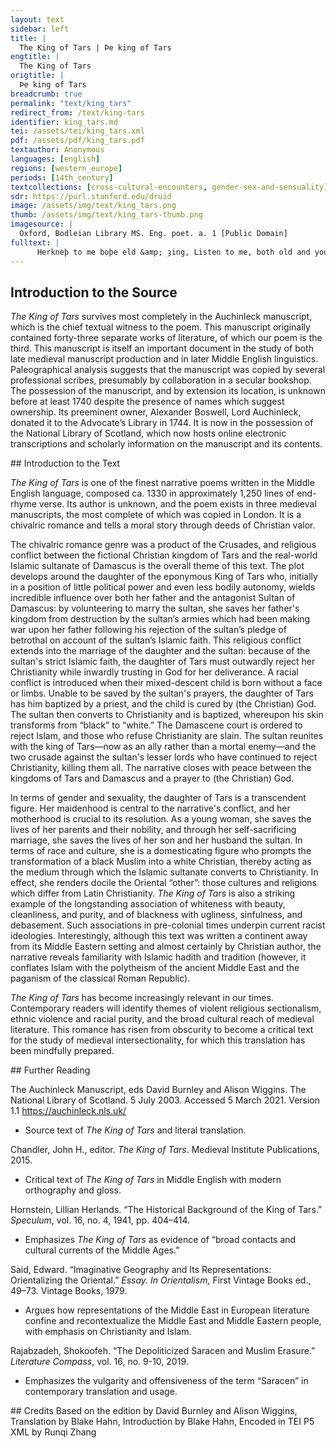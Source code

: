 ```yaml
---
layout: text
sidebar: left
title: |
  The King of Tars | Þe king of Tars
engtitle: |
  The King of Tars
origtitle: |
  Þe king of Tars
breadcrumb: true
permalink: "text/king_tars"
redirect_from: /text/king-tars
identifier: king_tars.md
tei: /assets/tei/king_tars.xml
pdf: /assets/pdf/king_tars.pdf
textauthor: Anonymous
languages: [english]
regions: [western_europe]
periods: [14th_century]
textcollections: [cross-cultural-encounters, gender-sex-and-sensuality]
sdr: https://purl.stanford.edu/druid 
image: /assets/img/text/king_tars.png
thumb: /assets/img/text/king_tars-thumb.png
imagesource: |
  Oxford, Bodleian Library MS. Eng. poet. a. 1 [Public Domain]
fulltext: |
      Herkneþ to me boþe eld &amp; ȝing, Listen to me, both old and young, For Maries loue þat swete þing, For the love of Mary, that precious woman, Al hou a wer bigan About how a war began Bitvene a trewe Cristen king Between a true, Christian king &amp; an heþen heye lording, And a pagan high lord, Of Dames þe soudan. The sultan of Damascus. Þe king of Tars hadde a wiue, The King of Tars had [married] a wife, Feirer miȝt non ben oliue Of whom any man could say Þat ani wiȝt telle can. A lovelier woman had never lived. A douhter þai hadde hem bitven, Between them they bore a daughter, Non feirer woman miȝt ben, Than whom no woman might be lovelier, As white as feþer of swan. As white as the feather of a swan. Þe meiden was schast &amp; bliþe of chere, The maiden was chaste and happy in appearance, Wiþ rode red so blosme on brere, With cheeks as red as a flower on a bush, &amp; eyȝen stepe &amp; gray; And bright grey eyes; Wiþ lowe scholders &amp; white swere, With low shoulders and a white neck, Hir forto sen was gret preier To court her was the wish Of princes proud in play. Of proud and youthful princes. Þe los of hir gan spring wide The talk of her did spread about In oþer londes bi ich a side; In other countries on every side; So þe soudan herd it say. So the sultan heard it spoken. Him þouȝt his hert it brast o fiue He thought his heart would break in five pieces Bot ȝif he miȝt haue hir to wiue Unless he could have her as his wife, Þat was so feir a may. Who was so lovely a maiden. His messangers he gan calle, He did summon all his messengers, &amp; bad hem wiȝtly wenden alle And ordered them all to go quickly To hir fader, þe king; To her father, the king; &amp; seyd he wald, houso it bifalle, He said whatever it takes, he would His douhter cloþe in riche palle, Dress his daughter in royal robes &amp; spouse hir wiþ his ring. And wed her with his ring. &amp; ȝif he nold, wiþouten feyl, If he would not, then without fail, He wald hir win in batayl He would win her in battle Wiþ mani an heye lording. With many a high lord. Þe messangers forþ þai went The messengers set out To don þe soudans comandment To obey the sultan’s command Wiþouten ani duelling. Without any delay. Þan þe king of Tars þis vnderstode, Once the King of Tars learned this, Almest for wretþe he wex ner wode, He almost nearly grew mad out of anger &amp; seyd þus in sawe, And by his words said this: ‘Bi him þat dyed on þe rode, “By He who died on the cross, Ich wald arst spille min hert-blode I would sooner shed my heart’s blood In bateyl to ben yslawe. And be killed in battle. Y nold hir ȝiue a Sarazin I will never give her to a Muslim For alle þe lond þat is mine; For all the land I rule, Þe deuel him arst todrawe. Let the devil sooner hang him! Bot sche wil wiþ hir gode wille Unless, with her consent, she will Be wedded to him hirselue to spille; Be married to him and spoil herself. Hir þouȝtes nouȝt y no knawe, I ought not to know her thoughts, Ac y schal wite ar þan ȝe pas.’ “But I shall learn them before anything happens.” His douhter anon was brouȝt in plas, His daughter was brought before him at once, &amp; he axed hir biliue, And he asked her immediately: ‘Douhter, þe soudan of Damas “Daughter, the sultan of Damascus ȝernes forto se þi fas, Longs to see your face &amp; wald þe haue to wiue. And would take you as his wife. Waldestow, douhter, for tresour, Daughter, would you for his riches Forsake Ihesus our saueour, Turn back on Jesus, our saviour, Þat suffred woundes fiue?’ Who suffered five wounds?” Þe maiden answerd wiþ mild mod The maiden made humble reply Biforn hir fader þer sche stode, From where she stood before her father: ‘Nay lord, so mot y þriue. “Never, lord, so let me live! Ihesu, mi Lord in trinite, “Jesus, my Lord in trinity, Lat me neuer þat day yse Let me never see the day A tirant forto take. I marry a tyrant. O God &amp; persones þre One [Almighty] God, [who is in] three persons, For Marie loue, þi moder fre, For the love of Mary, Your queenly mother, ȝif him arst tene &amp; wrake.’ Sooner give him pain and retribution.” Þe king seyd ‘douhter, be stille. The king said: “Daughter, be at ease. Þou schalt neuer be wedded him tille, You shall never be married to him, For no bost he can make. No matter what threats he makes. Y schal him sende word oȝein I shall send him reply Þat alle his þouȝtes ben in vein, That all his advances are in vain, For þou hast him forsake.’ Because you have rejected him.” Riȝt be þe self messangers By the same messengers Þat com fro þe soudan fers, That came from the wicked sultan, Þis wordes he him sent, He [the king] sent him back these words: Þat sche leued nouȝt on his maners; That she did not believe in his principles, Sche nold nouȝt leten hir preiers And she would never cease her prayers To God omnipotent. To God omnipotent. He bad him tak anoþer thouȝt, He suggested that he reconsider, For of his douhter no tit him nouȝt Because he was not entitled to his daughter For tresore no for rent. Neither for his riches nor for purchase. Þe messangers herd him þus seyn, So the messengers heard him say, Wiþ þat word þai turned oȝain And with that word they turned back &amp; to þe soudan þai went. And returned to the sultan. As þe soudan sat at his des, They came into the hall (87) Yserued of þe first mes, As the sultan sat upon his throne, (85) Þai com into þe halle. Having eaten the morning meal. (86) Bifor þo princes prout in pres Before the battle-hardened princes Her tale to telle wiþouten les They fell down upon their knees (90) On knes þai gun doun falle. To tell their tale, without any deceit. (89) Þai seyd ‘sir, þe king of Tars They said: “Sire, the King of Tars Of wicked wordes is nouȝt scars; Is not wanting of wicked words. Heþen hounde he gan þe calle, ‘Pagan hound’ he did call you, &amp; ar he ȝiue his douhter þe t[i]lle And that before he his gives his daughter up to you Þine hert-blod he will sp[i]lle, He will shed your heart’s blood, &amp; þine barouns alle.’ And [the blood] of all your barons.” When þe soudan þis wordes herd, When the sultan heard these words, Also a wilde bore he ferd; He acted like a wild boar. His robe he rent adoun, He tore apart his robes, His here he rent of heued &amp; berd. And he pulled the hair from his head and beard. He schuld venge him wiþ his swerd, He swore on Saint [Prophet] Muhammad (102) He swore bi seyn Mahoun. That he should avenge himself with his sword. (101) Þe table so heteliche he smot He struck the table so hatefully It fel into þe flore fot-hot, That it crashed down to the floor, &amp; [he] loked as a lyoun. And [he] looked like a lion. Al þat he rauȝt he smot doun riȝt: Everything that he touched, he struck down: Seriaunt, squier, clerk &amp; kniȝt, Sergeant, squire, clerk, and knight, Boþe erl &amp; baroun. Both earl and baron. Al þus þe soudan ferd, y pliȝt, Indeed, the sultan acted thusly Al þat day &amp; alle þat niȝt; All the day and all the night; Noman miȝt him schast. Not a man could handle him. Amorwe, when it was liȝt, In the morning, when it was light, His messangers he sent ful riȝt Right away he sent his messengers For his barouns wel fast Posthaste to his barons Þat þai com to his parlement So that they meet in his war-room For to heren his iugement, To hear his plan, Boþe lest &amp; mast. Both the least and the greatest. When þe parlement was pleyner, When the council of war was assembled Þo bispac þe soudan fer, The mighty sultan spoke, &amp; seyd to hem in hast: And said to them in haste: ‘Lordinges’ he seyd ‘what to red?’ “Lords,” he said, “give me your advice. Me haþ ben don a gret misdede I have been terribly insulted Of Tars, þe Cristen king By the Christian King of Tars! Y bede him boþe lond &amp; lede I offered to him both [my] land and [my] subjects For his douhter, worþliche in wede, For his daughter, desirable in marriage, To han wed hir wiþ ring. To have married her with my ring. &amp; he me sent word ogain He has sent me reply In bateyl y schuld arst be sleyn That I should sooner be slain in battle &amp; mani an heye lording. And with many a high lord. &amp; certes he schal be forsworn - Indeed, he shall be destroyed - Wroþerhele þan was he born - Rather he was born into misfortune - Bot y þerto it bring. Than to [the destruction] I will bring. &amp; þerfore ich haue after ȝou sent, “That is why I have sent for you &amp; asembled here þis parlement, And here assembled this council of war, To wite ȝour conseyle.’ To seek your advice.” &amp; alle þai seyd wiþ gode entent They all said, in good faith, Þai were at his comandment, That they awaited his command, Certeyn, wiþouten feile. Surely, and without doubt: Riȝt bi þat day a fourtenniȝt Within fourteen days of that meeting Þai schul ben alle redi diȝt They should all be made ready Wiþ helme [&amp;] hauberk of meile. With helms [and] coats of mail. &amp; whan þai were so at his hest, When they were thus at his command, Þe soudan made a riche fest The sultan prepared a sumptuous feast For loue of his bateyle. To celebrate the campaign. Þe soudan gaderd a rout vnride The sultan mustered up a massive force Of Sarraȝins of michel pride Of Muslims in great pride Opon þe king to (to) wende. To sally against the king. Þe king of Tars herd sey þat tide, The King of Tars heard rumors of war; He gadred his ost bi ich a side, He massed his army on every side, Al þat he miȝt ofsende. All whom he could summon. Þan bigan wretþe to wake, Then they began to grow angry, For þat mariage miȝt nouȝt take So that marriage might not take away Of þat maiden hende. That gentle maiden. Of bateyl þai gun sett a day, They did prepare a day for the battle, Of seynt Eline, þe þridde in May. [The day] of Saint Helen, the third of May. No lenger no wald þai lende. They would permit no delay. Þe soudan com wiþ his pouwer, The sultan came with his forces Wiþ briȝt armour &amp; brod baner To fight upon the field, (172) Into þe feld to fiȝt, With sixty-thousand fearsome Muslims (173) Wiþ sexti þousend Sarraȝins fer, With bright armor and lofty banners, (171) Þat alle þe feldes fer &amp; ner So that all the fields near and far Wiþ helmes lemed liȝt. Gleamed with the light from their helms. Þe king of Tars com wiþ his ost, The King of Tars came with his army, Wiþ gret pride &amp; michel bost, With great pride and taunting loudly, Wiþ mani an hardi kniȝt. And with many a manly knight. &amp; aiþer ost gan oþer aseyle; Either army did close with the other; Þer miȝt men se a strong bateyle There men might see a battle Þat grimli was of siȝt. Which was gruesome to look upon. Þer hewe houndes on Cristenmen There the [pagan] hounds hacked at the Christian men &amp; feld hem doun bi niȝen &amp; ten. And cut them down [thinned their ranks] by nines and tens. So wilde þai were &amp; wode So frenzied and angry were they Þat men miȝt sen alle þe fen That men might see [lying] upon the ground Of Cristen boþe fremd &amp; ken; Christian men both stranger and family; Þe valays ren on blod. The valleys ran wet with blood. Þe soudan &amp; his folk þat stounde That moment, the sultan and his men Hewe adoun wiþ grimli wounde Repulsed with gruesome wounds Mani a frely fode. Many a valiant assault. Allas, to wele sped Mahoun. Alas! Muhammad sped to victory. Þe Cristenmen ȝede al adoun; The Christian men suffered such a defeat, Was nouȝt þat hem wiþstode. That there was no one who withstood [the enemy]. Þe king of Tars seye þat siȝt, The King of Tars saw the sight; For wretþe he was neye wode, apliȝt. Indeed, he had nearly gone mad with anger. He hent in hond a spere, He hefted a spear in his hand, &amp; to þe soudan he rode ful riȝt, And he rode hard upon the sultan. Wiþ a stroke o[f] michel miȝt He took him to the ground (186) To grounde he gan him bere. With a stroke of mighty power (185). Þer he hadde þe soudan slawe, There he would have killed the sultan, Ac ten þousend of heþen lawe But ten-thousand of the pagan faith Saued him in þat were. Saved him from that danger. Þai sett him on a ful gode stede They set him on a freshened horse Þat was so gode at eueri nede Which was so responsive to every command Þat noman miȝt him dere. hat no man could contest him. &amp; when he was opon his stede, When [the sultan] sat upon his horse, Him þouȝt he brend so spark on glede They imagined he burned like an ember on a coal For ire &amp; for envie. Out of anger and contempt. He fauȝt so he wald wede; He fought as if he was berserk; Alle þat he hit he maked blede. All that he struck, he made it bleed. ‘Help, Mahoun’ he gan crie. “Help, Muhammad!” he did shout. Mani helme þer was ofweued, There were many helms struck off, &amp; mani bacinet tocleued, Many visors sliced in half, &amp; sadles fel emtye. And saddles fallen empty. Mani swerd &amp; mani scheld Many swords and many shields &amp; mani kniȝt lay in þe feld And many knights lay [dead] on the field Of Cristen compeynie. Among the Christian army. Þe king of Tars seye him so ride; The King of Tars saw him riding thusly; He fleye, &amp; durst nouȝt abide, He fled, and dared not linger, Homward to his cite. Back home to his keep. Þe Sarraȝins folwed in þat tide, The Muslims harassed the retreat &amp; slouȝ adoun bi ich a side And struck down on every side Þat Cristen folk so fre. The noble, Christian people. Þritti þousend þer were yslawe There were slain thirty-thousand Of kniȝtes of Cristen lawe, Knights of the Christian faith, &amp; þat was gret pite. And such a shame it was! Amorwe, for her boþer sake, In the morning, for both of their benefit, Trewes þai gun bitven hem take, They did make a truce between them, A moneþ &amp; dayes þre. For one month and three days [in duration]. On a day þe king sat in his halle, One day, the king sat in his hall &amp; made grete diol wiþalle, And became utterly lost in sorrow, For his folk were forlore. For his people were hopeless. His douhter com clad in palle, His daughter came wearing robes, Adoun on knes sche gan to falle, And she did fall on her knees, &amp; seyd wiþ sikeing sore, And said with deep sighing: ‘Sir, lete me be þe soudans wiif, “Sire, let me be the sultan’s wife, &amp; rere namore cuntek no striif And cause neither calamity nor strife As haþ ben here bifore. As there has been here since. For me haþ mani man ben schent, Many a man has been slain for me; Cites nomen &amp; tounes brent. Cities [have been] captured and towns [have been] burnt. Allas, þat ich was bore. Alas, that I was ever born! Fader, y wil serue at wille “Father, I will willingly serve Þe soudan boþe loude &amp; stille, The sultan, both loud and soft [no matter the conditions], &amp; leue on God almiȝt. And trust in the almighty God. Bot it so be, he schal þe spille, Or else, he shall kill you, &amp; alle þi lond take him tille,  And take all of your land for himself, Wiþ bateyle &amp; wiþ fiȝt. In battle and with war. Certes y nil no lenger dreye Surely I will no longer bear Þat Cristen folk for me dye; A Christian people to die for me; It were a diolful siȝt.’ It is so sorrowful a sight.” Þe king of Tars answerd þo, Then the King of Tars answered, As man þat was in sorwe &amp; wo, A man who was in sorrow and woe, Vnto þat bird briȝt To that lovely lady: ‘Now douhter, blisced mot þou be “Now, daughter, may you be blessed Of Ihesu Crist in trinite By Jesus Christ in trinity Þe time þat þou were bore; From the hour that you were born. For þou wilt saue þi moder &amp; me Because you will save your mother and me, Al þi preier graunt y þe I [will] allow everything for which you have asked, Astow hast seyd bifore.’ Just as you have said before.” ‘F[a]der’ sche seyd ‘wiþouten duelling, “Father,” she said, “without delay, For Ihesus loue, heuen-king, For the love of Jesus, heaven’s king, ȝif it þi wille wore, If it were your will, Do now swiþe þat y war þere Act now, that I will be there Ar ani more sorwe arere Before any more sorrow arises, Þat ȝe be nouȝt forlore.’ So that you will not be hopeless.” Þe king of Tars, wiþ gode entent, The King of Tars, with good intent, Hastilich after his wiif he sent, Called for his wife immediately, Þat leuedi þat was so hende. The lady who was so gentle. When sche was comen in present When she had arrived in [his] presence He seyd ‘dame, our douhter haþ ment He said: “Dame, our daughter has decided To þe soudan to wende. To go over to the sultan. Do loke what rede is now at þe, See if there is any advice you have [to give], For now er here bot we þre, Since there are only us three To saue Cristen kende.’ To save the Christian people.” Þe quene answerd wiþouten feile, The queen answered without doubt: ‘Y no schal neuer þerto conseyle “No, I shall never suggest that Our douhter forto schende.’ Our daughter be put to shame.” Þe maiden was ful of sorwe &amp; wo. The maiden was full of sorrow and woe. ‘Merci’ sche crid hir moder þo “Have mercy,” she cried to her mother then Wiþ a wel reweful steuen. With such a pitiful voice. ‘Moder, it is nouȝt long ago “Mother, it was not long ago For me were slawe kniȝtes þro, That valiant knights were slain for me, Þritti þousende &amp; seuen. Thirty-thousand and seven [of them]. Forþi y wil suffre no lenger þrawe Therefore, I will no longer endure Þat Cristen folk be for me slawe, Christian men to be slain for me, Wiþ þe grace of God in heuen.’ By the grace of God in heaven.” Þus þe maiden wiþ wordes stille Thus, with gentle words the maiden Brouȝt hem boþe in better wille Led them both to better understanding Wiþ resoun riȝt &amp; euen. By her honest and impartial reasoning. &amp; when þai were þus at on, When they were agreed, Messangers þai sent anon They at once sent messengers Vnto þat riche soudan. To the wealthy sultan. To make his frende þat were his fon, To make [themselves] his friends that were his enemies, &amp; for he schuld his men nouȝt slon And so that he should not slay his men, His douhter he graunt him þan. He then gave to him his daughter. Þe messangers nold no leng abide; The messengers would no longer wait; To þe soudan þai went þat tide, They went to the sultan that moment, &amp; þus þai tel him gan. And thus they did tell him. When þo letters weren yradde Then when the letters were read Þe soudan was boþe bliþe &amp; glad, The sultan was both happy and glad, &amp; so was mani a man. And so were many men. So glad he was in al maners He was so pleased in every way that He cleped to him of his pers, He summoned to himself from his councilors Doukes, princes &amp; kinges. Dukes, princes, and kings. Into a chaumber þai went yfers Together they went into a store-room To diȝt vnto þe messangers To make ready for the messengers Gode stones &amp; riche ringes. Precious gems and expensive rings. Bi conseyl of þe lordinges alle By the council of all his lords, Þe soudan dede bring into þe halle The sultan did bring into the hall ȝiftes &amp; riche þinges, Gifts and lavish trinkets, &amp; ȝaf to hem gret plente, And gave to them a great abundance, To þe messangers wiþ hert fre, To the messengers, out of his noble heart, &amp; þonked hem her tidinges And thanked them for their news. &amp; seyd he was alle at his wille, He said he was in full agreement, Arliche &amp; late, loude &amp; stille, Whether early or late [no matter the time], loud or soft, To help him at his nede; To help him with his request; No more folk nold he spille. He would not kill any more people. Þe messangers went þe king tille The messengers went to the king &amp; told him of þat dede. And told him of that deed [the sultan’s response]. Þe king &amp; þe quene also The king and the queen as well Boþen hem was wele &amp; wo, Were both of them happy and sad, In rime also we rede. In the verses which we read. Gret ioie þai hadde, wiþouten les, They were greatly relieved, without deceit, For þat þe soudan wald haue pes Because the sultan would have peace On Cristen felawerede. With Christian fellowship. Þe first day of Iulii tide, On the first day of July, Þe soudan nold no leng abide, The sultan would no longer wait. To þe king of Tars he sent He sent to the King of Tars Kniȝtes fele &amp; michel pride Many knights of great strength &amp; riche iewels, is nouȝt to hide, And jewels too precious to keep hidden away, To ȝif to his present. To give as his bride-price. Þe messangers, wiþouten duelling, The messengers, without delay, Com to Tars, bifor þe king, Came before the King of Tars To haue his douhter gent. To receive his gentle daughter. Þai welcomed hem wiþ glad chere. They welcomed them with pleasant demeanor, Of gret pite, now may ȝe here, [But they were] deeply grieved, now you may hear, To chaumber when þai went. When they went into the bedroom. Þai maden cri &amp; michel wo They wept and grieved sorely For þai schuld her douhter forgo Because they should give up their daughter &amp; to þe soudan hir sende. And send her to the sultan. Þe maiden preyd hem boþe þo Then the maiden begged both of them Þat þai schuld bi her conseyl do That they should act on her advice To sauen Cristen kende. To save the Christian people: ‘For y wil suffre no lenger þrawe “For I will no longer endure Þat Cristen folk be for me slawe.’ Christian people to be slain for me.” To halle þai gun wende, They did return to the hall &amp; welcomed þo messangers And welcomed those messengers Þat com from þe soudan fers That came from the wicked sultan Wiþ wordes fre &amp; hende. With noble and pleasing words. Þan seyd þe quen to hem þan Then the queen said to them: ‘Hou fareþ ȝour lord, þe soudan, “How is your lord the sultan, Þat is so noble a kniȝt?’ Who is so noble a knight?” Þe messangers answere gan, The messengers did answer: ‘He farþ as wele as ani man, “He is as well as any man, &amp; is ȝour frende, apliȝt.’ And is your friend, indeed.” Þe quen seyd, wiþ milde chere, The queen said, in a humble manner: ‘Wele better þei mi douhter were, “He will be all the better because of my daughter, Bi Ihesu ful of miȝt, By Jesus [who is] full of might. Mi douhter is nouȝt to him to gode; My daughter is not too good for him, Y vouchesaue on him mi blode, On my life, I promise him, Þei sche were ten so briȝt.’ Even if she were ten times as lovely.” Þe messangers diȝt hem swiþe The messengers readied themselves immediately Wiþ kniȝtes fele &amp; stedes stiþe With many knights and hardy horses &amp; brouȝt hir into chare. And brought her into a chariot. Þe king &amp; þe quen were vnbliþe; The king and queen were so unhappy; Her sorwe couþe þai noman kiþe, To no one could they express their sorrow When þai seye hir forþ fare. When they saw her going away. [Þai seye it miȝt non oþer go; [They saw that (the chariot) might not ever return; Bitauȝten hir God for euermo They gave her up to God forevermore &amp; kist her douhter þare.] And kissed their daughter there]. Into chaumber þai went þo. Then they went into the bedroom. When þai were togider boþe to, When they two were both together, Þan wakened alle her care. Then all of their grief was loosed. Þe king was in sorwe bounde, The king was bound by his sorrow; Þe quen swoned mani a stounde, The queen fainted many times For her douhter dere. For their beloved daughter. Kniȝtes &amp; leuedis þer hem founde, The knights and ladies found them there &amp; tok hem vp hole &amp; sounde, And kept them safe and sound, &amp; comfort hem in fere. And comforted them with their company. Þus þe quen &amp; þe king Thus the queen and the king Liued in sorwe &amp; care morning; Lived in sorrow and grief, mourning; Gret diol it was to here. Such a pity it was to hear! Her care was euer aliche newe; Their grief was always renewed; Hem chaunged boþe hide &amp; hewe It changed their color and their appearance For sorwe &amp; reweli chere. Through [their] sorrow and guilt. Nov late we ben alle her morning, Not, let us leave behind all of their mourning, &amp; telle we of þat maiden ȝing And let us tell of that young maiden Þat to þe soudan is fare. Who has gone to the sultan. He com wiþ mani gret lording He came with many mighty lords For to welcome þat swete þing To welcome that precious woman When sche was brouȝt in chare. When she was brought in her chariot. He kist hir wel mani a siþe; He kissed her many times; His ioie couþe he noman kiþe, No one could comprehend his joy. Oway was alle his care. All his manners were forgotten. Into chaumber sche was ladde, She was led into her bedroom, &amp; richeliche sche was cladde And she was ornately robed As heþ(þ)en wiman were. Like pagan women are [veiled]. Whan sche was cladde in riche palle, When she was dressed in royal garments, Þe soudan dede his kniȝtes calle, The sultan did summon his knights &amp; badde þat maiden forþ fett. And ordered them to receive the maiden. &amp; when sche com into þe halle When she came into the hall Bifor þe heyȝe lordinges alle, Before all of the high lords, Toforn þe soudan þai hir sett. They seated her before the sultan. Gret diol it was for to se Such a pity it was to see Þe bird þat was so briȝt on ble The lady who was so beautiful of complexion To haue so foule a mett. To have so hideous a husband! Þei þat sche made gret solas, Although she seemed to be at ease, Þe sorwe þat at hir hert was No man could take away (396) No miȝt it noman lett. The sorrow that was on her heart. (395) &amp; whan it was comen to niȝt When nighttime had fallen, Þe leuedi, þat was so feir &amp; briȝt, The lady who was so fair and lovely To chaumber sche gan wende. Did retire herself to her bedroom. &amp; þerin anon, y ȝou pliȝt, Indeed within, I tell you truly, A riche bed þer was ydiȝt There a lavish bed was spread Vnto þat leuedi hende. For that pleasant lady. Þe leuedi was to bed ybrouȝt; The lady was brought to bed; Þe soudan wild com þerin nouȝt, The sultan would not enter into there Noiþer for fo no fre[n]de Because he would draw near the maiden for nothing, (406) For noþing wold he neyȝe þat may Neither as an enemy nor as a companion, (405) Til Þat sche leued opon his lay, Until she believed in his faith, Þat was of Cristen kende. She who was of the Christian people. Wel loþe war a Cristen man A Christian man would be loathe To wedde an heþen woman To marry a pagan woman Þat leued on fals lawe; That believed in false idols; Als loþ was þat soudan So too was the sultan loathe To wed a Cristen woman, To marry a Christian woman, As y finde in mi sawe. As I find in my story. Þe soudan ȝede to bed al prest, The sultan went right away to bed; Kniȝtes &amp; leuedis ȝede to rest, Knights and ladies lay to rest, Þe pople hem gan wiþdrawe. The people did excuse themselves. Þat miri maiden litel slepe, The admirable maiden hardly slept, Bot al niȝt wel sore sche wepe Bot al niȝt wel sore sche wepe Til þe day gan dawe. Until the dawn of day did rise. &amp; als sche fel on slepe þore There as she fell to sleep Her þouȝt þer stode hir bifore She dreamed there stood before her An hundred houndes blake, A hundred black hounds, &amp; bark on hir, lasse &amp; more. And they bayed at her unceasingly. &amp; on þer was þat greued hir sore, There was one which deeply troubled her, Oway þat wald hir take; Which would snatch her away; &amp; sche no durst him nouȝt smite She dared not to strike him For drede þat he wald hir bite, Out of fear that he would bite her, Swiche maistri he gan to make. So savagely did he act. &amp; as sche wald fram hem fle, As she would flee from them, Sche seye þer stond deuelen þre, She saw that three devils stood there, &amp; ich brent as a drake. And each smouldered like a dragon. So loþliche þai were al ywrouȝt They were all so hideously formed, &amp; ich in hond a gleiue brouȝt, And each wielded a glaive in its hand, Sche was aferd ful sore. So she was sorely afraid. On Ihesu Crist was alle hir þouȝt, All of her hope was on Jesus Christ; Þerfore þe fendes derd hir nouȝt, Therefore the fiends did not offend her, Noiþer lesse no more. Not in any way. Fro þe fendes sche passed sounde, She escaped safely from the fiends, &amp; afterward þer com an hounde And there a hound ran up behind her Wiþ browes brod &amp; hore; With wide, grey brows. Almost he hadde hir drawen adoun, He had almost dragged her down, Ac þurth Ihesus Cristes passioun But through the grace of Jesus Christ Sche was ysaued þore. She was saved from there. ȝete hir þouȝt, wiþouten lesing, Y et she believed, without deceit, Als sche lay in hir sweuening, As she lay tossing and turning, Þat selcouþe was to rede, So terrible it is to tell, Þat blac hounde hir was folweing The black hound was following her. Þurth miȝt of Ihesu, heuen-king, Then a knight in white clothing (451) Spac to hir in manhede, Spoke to her in his valor (450) In white cloþes, als a kniȝt, Through the might of Jesus, heaven’s king, (449) &amp; seyd to hir ‘mi swete wiȝt, And said to her: “My precious lady, No þarf be noþing drede, There is nothing for you to be afraid of, Of Teruagaunt no of Mahoun. [Neither] of Ternagaunt [deity ascribed to Islam] nor of Muhammad. Þi lord þat suffred passioun Your Lord who suffered crucifixion Schal help þe at þi nede.’ Shall help you in your peril.” &amp; when þe maiden was awaked, When the maiden awoke [from her dream], For drede of þat wel sore sche quaked She trembled violently out of fear For loue of her sweuening. And dread of her nightmare. On hir bed sche sat al naked, She sat disrobed on her bed, To Ihesu hir preier sche maked, And she said her prayers to Jesus Christ, Al miȝtful heuen-king. Almighty heaven’s king. As wis as he hir dere bouȝt As surely as He had dearly redeemed her, Of þat sweuening, in slepe sche þouȝt, [She believed] the nightmare that she dreamed in her sleep Schuld turn to gode ending. Should close upon a happy ending. &amp; when þe maiden risen was, When the maiden had risen [from her bed], Þe riche soudan of Damas The wealthy sultan of Damascus To his temple he gan hir bring. Did bring her to his temple. Þan seyd þe soudan to þat may, Then the sultan said to the maiden: ‘Þou most bileue opon mi lay “You must believe in my faith &amp; knele now here adoun; And now kneel down here, &amp; forsake þi fals lay And renounce your false beliefs Þat þou hast leued on mani a day, Which you have believed in for so long, &amp; anour seyn Mahoun. And worship Saint [Prophet] Muhammad. &amp; certes, bot þou wilt anon, Surely, unless you will do this soon, Þi fader y schal wiþ wer slon. You father shall be slain in battle. Bi Iouin &amp; Plotoun, By Jupiter and Pluto, &amp; bi Mahoun &amp; Teruagant And by Muhammad and Ternagaunt, Þer schal noman ben his waraunt, No man shall be his protector, Emperour, no king wiþ croun.’ [Neither any] emperor, nor crowned king.” Þe maiden answerd wiþ mild chere The maiden made humble answer To þe soudan, as ȝe may here, To the sultan, as you may hear: ‘Sir, y nil þe nouȝt greue. “Sire, I will do nothing to offend you. Teche me now &amp; lat me here Teach me now, and let me hear Hou y schal make mi preiere How I should say my prayer When ich on hem bileue. When I believe in them. To Mahoun ichil me take, I will devote myself to Muhammad &amp; Ihesu Crist, mi Lord, forsake, And give up my Lord Jesus Christ Þat made Adam &amp; Eue. Who made Adam and Eve. &amp; seþþen serue þe at wille, Thereafter will I serve you in all things, Arliche &amp; lat, loude &amp; stille, Early or late, loud or soft, Amorwe &amp; an eue.’ In the morning and at dusk.” Þan was þe soudan glad &amp; bliþe, Then the sultan was glad and happy, &amp; þanked Mahoun mani siþe And thanked Muhammad over and over Þat sche was so biknawe; Since she was converted; His ioie couþe he noman kiþe. To nobody could he express his joy He bad hir gon &amp; kis swiþe He ordered her to go and kiss at once ‘Alle þine godes on rawe.’ “All of your gods, one after the other.” Sche kist Mahoun &amp; Apolin, She kissed Muhammad and Apollo, Astirot, &amp; sir Iouin, Ishtar, and Lord Jupiter Ishtar, and Lord Jove Out of fear of his terrible threats. &amp; while sche was in þe temple [þer] While she stayed in the temple Of Teruagant &amp; Iubiter Of Ternagaunt and Jupiter, Sche lerd þe heþen lawe. She learned the pagan faith. &amp; þei sche al þe lawes couþe, Although she understood all of the tenets &amp; seyd hem openliche wiþ hir mouþe, And professed them outwardly with her mouth, Ihesu forȝat sche nouȝt. She had not forgotten Jesus. Wher þat sche was, bi norþe or souþe, Wherever she was, be it north or south [no matter the location], No minstral wiþ harp no crouþe No performer playing the harp or rote No miȝt chaunge hir þouȝt. Could ever change her conviction. Þe soudan wende niȝt &amp; day Night and day, the sultan was convinced Þat sche hadde leued opon his lay, That she had believed in his faith, Bot al he was bicouȝt. But he was none the wiser, For when sche was bi hirselue on Because when she was alone by herself, To Ihesu sche made hir mon, She said her prayer to Jesus Þat alle þis world haþ wrouȝt. Who has created the entire world. Þe soudan dede cri þat tide At that time, the sultan did announce Oueral, bi ich aside, To every corner of his kingdom A turnament to take; [That he wished] to hold a tournament; &amp; duhti men on hors to ride, [He called for] mighty men to ride out on their horses &amp; dubbed hem in þat tide, And he enfeoffed them at that time, &amp; kniȝtes gan he make. And did make them knights. Be trumpes gun forto blowe; The trumpets sounded forth; Kniȝtes priked out o rouwe Knights spurred out of dress On stedes white &amp; blake. On white and black horses. Þer miȝt men se sone &amp; swiþe Men could watch then and there Strong men her strengþe kiþe Strong men show off their strength For þat maiden sake. For the maiden’s sake. Þe Cristen maiden &amp; þe soudan The Christian maiden and the sultan In þe castel leyen þan, Remained within the castle Þe turnament to bihold. To view the tournament. &amp; þo þe turnament bigan When the tournament had begun, Þer was samned mani a man There were gathered many men Of Sarraȝins stout &amp; bold. Of Muslims strong and bold. To sen þer was a semly siȝt, There was a wonderful sight to see Of þritti þousend of helmes briȝt, Of thirty-thousand shining helmets, In gest as it is told. As it is told in the legend. Þai leyden on as þai were wroþe They contended as if they were mad Wiþ swerdes &amp; wiþ maces boþe, With both swords and with maces, Kniȝtes boþe ȝong &amp; old. Knights both young and old. Wel mani helme þer was ofweued, So many helmets were struck off, &amp; mani bacinet tocleued, Many visors split in half, &amp; kniȝtes driuen to grounde. And knights driven to the ground. Sum þer fel doun on her heued, There some fell down on their heads, &amp; sum in þe diche lay todreued, And some lay fallen in the ditch, &amp; siked sore vnsounde. And cried out, badly wounded. Þe turnament last þo, y pliȝt, Indeed, the tournament lasted this long, Fram þe morwe to þe niȝt, From dawn to dusk, Of men of michel mounde. Of men of abounding power. Amorwe þe soudan wedded þat may The next morning, the sultan married the maiden In þe maner of his lay, According to the customs of his faith, In gest as it is founde. As it is found in the legend. Atte his bridale was noble fest, At the reception was a noble feast, Riche, real, &amp; onest; Sumptuous, fit for a king, and formal; Doukes [&amp;] kinges wiþ croun. [There were] dukes [and] crowned kings. For þer was melodi wiþ þe mest There was the finest song Of harp &amp; fiþel &amp; of gest Of harps and fiddles, and legends sung To lordinges of renoun. Of celebrated heroes. Þer was ȝeuen to þe menstrels There were given to the performers Robes riche &amp; mani iuweles Royal robes and many precious gems Of erl &amp; of baroun. [Befitting] of earls and barons. Þe fest lasted fourteniȝt, The feast lasted fourteen days, Wiþ mete &amp; drink anouȝ, apliȝt, With enough of meat and drink, indeed, Plente &amp; gret fousoun. Plentiful and great in store. Þat leuedi, so feir &amp; so fre, The lady so lovely and so noble Was wiþ hir lord bot moneþes þre Was with her husband for but three months Þan he gat hir wiþ childe. Before he had made her pregnant. When it was geten sche chaunged ble; When she became pregnant, she changed in appearance. Þe soudan himself þat gan se, The sultan himself did see it; Iolif he was &amp; wilde. He was excited and joyful. Þerwhile sche was wiþ child, apliȝt, Indeed, while she was pregnant, Sche bad to Ihesu ful of miȝt She begged of Jesus, full of might, Fram schame he schuld hir schilde. That he should defend her from shame. Atte fourti woukes ende At the end of forty weeks Þe leuedi was deliuerd o[f] bende The lady was brought out of labor Þurth help of Mari milde. Through the help of mild Mary. &amp; when þe child was ybore When the child was delivered, Wel sori wimen were þerfore, The women were appalled thereby For lim no hadde it non. Because [the baby] had no limbs. Bot as a rond of flesche yschore But like a lump of butchered flesh In chaumber it lay hem bifore It lay before them in the bedroom, Wiþouten blod &amp; bon. Lacking blood and bones. For sorwe þe leuedi wald dye The lady wished to die of grief For it hadde noiþer nose no eye, Because it had not either a nose or eyes, Bot lay ded as þe ston. But lay as dead as a stone. Þe soudan com to chaumber þat tide, The sultan entered the bedroom at that moment &amp; wiþ his wiif he gan to chide And began to blame his wife Þat wo was hir bigon. For the trouble that had come of her: ‘O Dame’ he seyd biforn, “Oh dame,” he said before her, ‘Oȝain mi godes þou art forsworn, “You are cursed by my gods, Wiþ riȝt resoun y preue: I prove with rightful judgment: Þe childe þat is here of þe born The child which is born of you here Boþe lim &amp; liþ it is forlorn Is deprived of both life and limb Alle þurth þi fals bileue. All because of your false belief. Þou leuest nouȝt wele afine You do not believe truly On Iubiter no on Apoline On Jupiter or on Apollo, Amorwe na an eue; [And pray] neither in the morning nor in the evening, No in Mahoun no in Teruagant, Not to Muhammad nor to Ternagaunt. Þerfore is lorn þis litel faunt, That is why this little child is hopeless, No wonder þei me greue.’ No wonder the gods disturb me!” Þe leuedi answerd &amp; seyd þo, Then the lady answered and said, Þer sche lay in care &amp; wo, There where she lay in grief and woe: ‘Leue sir, lat be þat þouȝt. “Dear sire, let be that thought; Þe child was ȝeten bitven ous to; The child was gotten between us both. For þi bileue it farþ so Because you believe this so happens Bi him þat ous haþ wrouȝt. By He who has created us, Take now þis flesche, &amp; bere it anon Take this flesh, and bring it at once Bifor þine godes euerichon, Before every one of your gods, Þat þou no lete it nouȝt. So that you spare it nothing. &amp; pray þine godes al yfere, Pray to all of your gods together, Astow art hem leue &amp; dere, As you are loved and dear to them, To liue þat it be brouȝt. That it be brought to life. &amp; if Mahoun &amp; Iouin can “If Muhammad and Jupiter can Make it fourmed after a man Have it fashioned like a man Wiþ liif &amp; limes ariȝt, With life and healthy limbs, Bi Ihesu Crist, þat þis warld wan, By Jesus Christ who has redeemed this world, Y schal leue þe better þan I shall love you better than Þat þai ar ful of miȝt. They do, who are full of might. &amp; bot þai it to liue bring Unless they bring it to life, Y nil leuen on hem noþing For nothing will I rely on them, Noiþer bi day no niȝt.’ Neither by day nor by night.” Þe soudan toke þat flesche anon; The sultan took the flesh at once; Into his temple he gan to gon He did enter into his temple Þer his godes were diȝt. Where his gods were installed. Biforn his goddes he gan it leyn, He offered it up before his gods, &amp; held vp his honden tvein And held up both of his hands While men miȝt go fiue mile. For as much time as a man could walk five miles. ‘A miȝtful Mahoun’ he gan to seyn, “Ah, mighty Muhammad,” he began to say, ‘&amp; Teruagaunt of michel meyn, “And Ternagaunt of so much power, In ȝou was neuer no gile. There was never deceit among you. Seyn Iubiter &amp; Apolin, Saint Jupiter and Apollo, Astirot &amp; seyn Iouin, Ishtar and Lord Jupiter, Help now in þis perile.’ Help me now in this peril.” Oft he kneled &amp; oft he ros, Often he kneeled and often he stood, &amp; crid so long til he was hos; And shouted so long that he lost his voice, &amp; al he tint his while. But all of his effort he wasted. &amp; when he hadde al ypreyd, When he had finished praying &amp; alle þat euer he couþe he seyd, All that he had ever learned to say, Þe flesche lay stille as ston. The flesh lay as still as a stone. Anon he stirt vp at a breyd, Suddenly, he stood upright, &amp; in his hert he was atreyd And in his heart he was torn For lim no hadde it non. Because it [still] had no limbs. He biheld on his godes alle He looked on each of his gods &amp; seye þer miȝt no bot bifalle; And saw that there was no help to come; Wel wo was him bigon. He became despondent. ‘O sir Mahoun’ he gan to grede, “Oh sire Muhammad,” he began to groan, ‘Wil ȝe nouȝt helpe me at þis nede? “Will you not help me in this peril? Þe deuel ȝou brenne ichon.’ Let the devil burn each one of you!” He hent a staf wiþ grete hete, With profound hatred he raised a staff &amp; stirt anon his godes to bete, And started at once to beat his gods, &amp; drouȝ hem alle adoun. And to drive them all down. &amp; leyd on til he gan to swete, He lashed until he began to sweat, &amp; ȝaf hem strokes gode &amp; gret And gave them beatings hard and heavy Boþe Iouine &amp; Plotoun. Both Jupiter and Pluto. &amp; alderbest he bete afin Even harder did he pummel Iubiter &amp; Apolin, Jupiter and Apollo, &amp; brac hem arm &amp; croun. And broke their arms and crowns. &amp; Teruagaunt, þat was her broþer, On Ternagaunt which was their brother, He no lete neuer a lime wiþ oþer, He left not a limb with its opposite, No of his god Mahoun. Neither on his god Muhammad. &amp; when he hadde beten hem gode won, When he had thoroughly beaten each one of them, ȝete lay þe flesche stille so ston The flesh lay still as a stone An heye on his auter. And high upon his altar. He tok it in his hond anon, He took it in his hands at once; &amp; into chaumber he gan gon, He entered into the bedroom, &amp; seyd ‘lo, haue it here. And said: “Here, take it from me. Ich haue don al þat y can I have done all that I can do To make it fourmed after a man To make it fashioned like a man Wiþ kneleing &amp; preier. By kneeling and praying. &amp; for alle þat ichaue hem bisouȝt For all that I have propitiated them, Mine godes no may help me nouȝt, My gods cannot help me at all. Þe deuel hem sett afere.’ Let the devil set them aflame!” &amp; þan answerd þat gode wiman Then the good woman answered Wel hendeliche to þat soudan, Graciously to the sultan: ‘Leue sir, here mi speche. “Beloved sire, hear me speak. Þe best rede þat y can, [It is] the best advice that I know, Bi Ihesu Crist, þat made man, By Jesus Christ who made man. Now ichil ȝou teche. Now I will teach you myself. Now þou hast proued god þine Now that you have tested your gods, ȝif me leue to asay mine, Give me permission to challenge mine, Wheþer is better leche. [To learn] which one is the better cure. &amp; leue sir, [y] prey þe þis: And, beloved sire, [I] ask this of you: Leue on hem þat stronger is, Believe on Him that is the stronger, For doute of more wreche.’ For fear of further trouble.” Þe soudan answerd hir þore - There the sultan answered her - In hert he was agreued sore He was deeply grieved within his heart To sen þat selcouþe siȝt - To see that terrible sight - ‘Now, dame, ichil do bi þi lore, “Now lady, I myself will act according to your judgment, ȝif þat y may se bifore So that I may see before [my very eyes] Þi God is of swiche miȝt, [If] Your God is of such might Wiþ ani vertu þat he can, That with any power that he wields, Make it fourmed after a man [He can] make it fashioned like a man Wiþ liif &amp; limes ariȝt. With life and healthy limbs. Alle mi godes ichil forsake, I myself will denounce each of my gods &amp; to Ihesu, þi Lord, me take, And give myself to your Lord Jesus, As ich am gentil kniȝt.’ [On my oath] as I am an honorable knight.” Wel bliþe was þe leuedi þan Then the lady was elated For þat hir lord, þe riche soudan, Because her husband the wealthy sultan Hadde graunted hir preier. Had granted to her her request. For hope he schuld be Cristen man Hoping that he should become a Christian man, Sche þonked him þat þis world wan, She thanked Him who has redeemed this world, &amp; Mari his moder dere. And Mary His exalted mother. Now ginneþ here a miri pas, Now here begins the delightful story Hou þat child ycristned was Of how that child was christened Wiþ limes al hole &amp; fere, With whole and healthy limbs, &amp; hou þe soudan of Damas And how the sultan of Damascus Was cristned for þat ich cas, Was christened for that same reason. Now herken, &amp; ȝe may here. Now listen and you may hear. Þan seyd þe leuedi in þat stounde, Then the lady said in that instance: ‘Þou hast in þi prisoun bounde “You have shut up in your prison Mani a Cristenman. Many a Christian man. Do seche oueralle bi loft &amp; grounde, Do search it thoroughly, from top to bottom, ȝif ani Cristen prest be founde And if any Christian priest is found, Bring him bifor me þan. Bring him before me then. &amp; y schal, ar tomorwe at none Before tomorrow noon, I shall Wite what Ihesu Crist can done Demonstrate what Jesus Christ can do More þan þine maumettes can. Better than your false gods can.” Anon þe prisouns weren ysouȝt, At once the prisons were searched; Þai founden a prest &amp; forþ him brouȝt They found a priest, and brought him forward Bi hest of þat soudan. By the order of the sultan. He com bifor þat leuedi fre, He came before that noble lady &amp; gret hir feir opon his kne, And greeted her falling down on his knee, &amp; seyd wiþ sikeing sore, And said with deep sighing: ‘Madame, yblisced mot þou be “Madame, may you be blessed Of Ihesu Crist in trinite, By Jesus Christ in trinity, Þat of Mari was bore.’ Who was born of Mary.” Þe leuedi seyd ‘art[o]w a prest? The lady said, “Are you a priest? Tel me soþe ȝif þat tow best. Tell me truly, if that is what you are. Canstow of Cristen lore?’ Are you learned in Christrian doctrine?” ‘Madame’ seyd þe prest anon, “Madame,” said the priest at once, ‘In verbo Dei, ich was on “[I was ordained a priest] in the word of God Tventi winter gon &amp; more. Twenty winters ago or more. Ac Dame’ he seyd ‘bi seyn Ion, “But dame,” he said, “by Saint John, Ten winter song y masse non, I have sung no masses for ten winters, &amp; þat me likeþ ille. And I have been at pains for it. For so long it is now gon For it has gone on for so long now Ichaue ben in prisoun of ston That I have been in this prison of stone, Wiþ wrong &amp; gret vnskille.’ With great wrong and injustice.” Þe leuedi seyd ‘Lat be þi fare. The lady said, “Let that be gone from you. Þou schalt be brouȝt out of þi care, You shall be brought out of your grief &amp; tow wilt held þe stille. If you will keep yourself silent. For þurth þine help in þis stounde[s], Through your help in this instance, We schul make Cristen men of houndes. We shall make Chrsitian men of [pagan] hounds. God graunt it, ȝif it be his wille.’ God allow it, if it is His will.” Þan seyd þe soudans wiif, Then the sultan’s wife said: ‘Þou most do stille, wiþouten striif, “You must act quietly, without [causing] trouble, A wel gret priuete. And in the utmost secrecy. [Her is a child selcouþe discriif. [There is a child terrible in description. It haþ noiþer lim, no liif, It has neither life, nor limbs, No eyȝen forto se.] Nor eyes with which to see.] Hali water þou most make, You must blend holy water, &amp; þis ich flesche þou take, And take this very flesh, Al for þe loue of me. All for my own sake. &amp; cristen it, wiþouten blame, Christen it against sin In þe worþschipe of þe Faders name, In worship of the Father’s name, Þat sitt in Trinite. Who sits in trinity. For in him is mine hope, apliȝt; “Indeed, my hope is in Him; Þe Fader, þat is ful of miȝt, The Father, who is full of might, Mi sorwe schal me slake. Shall rid me of my sorrow. ȝif it were cristned ariȝt If it were properly christened, It schuld haue fourme to se bi siȝt It should have the faculties to see by sight Wiþ lim &amp; liif to wake.' And to move with life and limb.” Þat leuedi comand anon The lady ordered at once Hir maidens out of chaumber gon Her maidens to go out of the bedroom, For drede of wraying sake. Out of fear of treason. Þe prest no leng nold abide; The priest would wait no longer; A feir vessel he tok þat tide, He chose a lovely vessel at that moment &amp; hali water he gan make. And began to blend holy water. At missomer tide þat ded was don On midsummer’s day, the deed was done Þurth help of God þat sitt in trone, Through the help of God who sits enthroned, As y ȝou tel may. As I may tell you. Þe prest toke þe flesche anon, The priest took up the flesh at once &amp; cleped it þe name of Ion And called it by the name of John [the Baptist] In worþschip of þe day; In observance of the day, &amp; when þat it cristned was And just as it was christened, It hadde liif &amp; lim &amp; fas, It had life and limbs and a face, &amp; crid wiþ gret deray. And cried with great fervor. &amp; hadde hide &amp; flesche &amp; fel, It had hair and flesh and skin, &amp; alle þat euer þerto bifel, And [to him] all of this occurred, In gest as y ȝou say. In the legend as I tell you. Feirer child miȝt non be bore; A more lovely child might never be born. It no hadde neuer a lime forlore; Altogether, it was so well shaped (783) Wele schapen it was wiþalle. [As if] it had never lacked a limb before. (782). Þe prest no lenge duelled þore, The priest lingered there no longer, &amp; ȝede &amp; teld þe soudan fore But stepped out to tell the sultan Þer he was in þe halle. Where he was in the hall. Þat leuedi, þer sche lay in bed, Where the lady lay in her bed Þat richeliche was bischred That was ornately spread Wiþ gold &amp; purpel palle, With gold and purple cloths, Þe child sche toke to hir bliue, She held the child quickly to herself, &amp; þonked our Leuedi ioies fiue And thanked our Lady [Mary] with five exhortations Þe feir grace þer was bifalle. For the fair grace which had happened there. &amp; seyd ‘lord, ich pray þe, She said: “Lord I pray You, Almiȝti God in Trinite, Almighty God in trinity, So ȝiue me miȝt &amp; space To give me the strength and patience Þat y may þat day yse That I might see the day Mi lord wald ycristned be, My husband would be christened, Þe soudan of Damas.’ The sultan of Damascus.” Þan cam þe soudan, þat was blac; Then came the sultan, who[se skin] was black; Sche schewed him þe child &amp; spac,She showed him the child, and [it babbled], She showed him the child, and it babbled, Wiþ liif &amp; limes &amp; face. With life and limbs and face. Sche seyd ‘Mahoun no Apolin She said, “[Neither] Muhammad nor Apollo Is nouȝt worþ be brostle of a swin Is worth even the bristle of a pig Oȝain mi Lordes grace.’ Against the grace of my Lord.” Þe soudan seyd ‘leman min, The sultan said: “My beloved, Ywis, ich am glad afin Indeed I am wholly glad Of þis child þat y se.’ By this child that I see.” ‘ȝa, sir, bi seyn Martin, “Yes sire, by Saint Martin, ȝif þe haluendel wer þin If the half of him were yours Wel glad miȝt þou be.’ You might be rightly glad.” ‘O dame’ he seyd ‘hou is þat? “Oh dame,” he said, “What do you mean? Is it nouȝt min þat y biȝat?’ Is it not mine that I have begotten?” ‘No sir’ þan seyd sche, Then she said, “No sire, ‘Bot þou were cristned so it is Unless you are christened like [the child] is, Þou no hast no part þeron, ywis, You have not a part in him, indeed, Noiþer of þe child ne of me. Neither of the child nor of me. &amp; bot þou wilt Mahoun forsake, “Unless you will renounce Muhammad, &amp; to Ihesu, mi Lord, þe take, And give yourself to my Lord Jesus Þat þoled woundes fiue, Who suffered five wounds [&amp;] anon þou do þe Cristen make, And you make yourself a Christian at once, Þou miȝt be ferd for sorwe &amp; wrake You might be in fear of grief and pain While þat þou art oliue. So long as you are alive. &amp; ȝif þou were a Cristen man But if you were a Christian man, Boþe were þine’ sche seyd þan, Both [of us] would be yours,” she said then, ‘Þi childe &amp; eke þi wiue. “The child as well as your wife. When þou art dede þou schalt wende When you have died, your soul shall depart Into blis wiþouten ende; Into unending happiness; Þi ioie may noman kiþe.’ Then no man may comprehend your joy.” þe soudan seye wele bi siȝt The sultan saw clearly with his own eyes Þat Ihesu was of more miȝt That Jesus was of greater might Þan was his fals lawe. Than was his false belief. He seyd ‘dame, anonriȝt, He said, “Dame, right away Ichil forsake mi god, apliȝt; I myself will renounce my [gods], indeed; Þai schal be brent &amp; drawe. They shall be burnt and scattered. Ac telle me now, par charite, But for the love of God, tell me now, &amp; for þe loue þou has[t] to me, And for the love you have for me, What schal y seyn in sawe? What shall I say with my words? Now ichaue forsaken mi lay, Now that I have recanted my religion, Tel me now what is ȝour fay, Tell me now what is your faith, &amp; ichil lere wel fawe.’ And I will gladly learn it.” Þan seyd þat leuedi, hende &amp; fre, Then that kind and noble lady said: ‘Vnderstond, sir, par charite, “Understand sire, for the love of God, On Ihesu Cristes lay. The nature of Jesus Christ. Hou he was &amp; euer schal be How He was and ever shall be O God &amp; persones þre, One God in three persons, &amp; liȝt in Mari, þat may, Incarnate in the virgin Mary, &amp; in hir bodi nam flesche &amp; bl[o]d, And in her body took on flesh and blood; &amp; hou he bouȝt ous on þe rode And how He redeemed us on the cross Opon þe Gode Friday, On the Good Friday, &amp; hou his gost went to helle And how His spirit descended into hell Satanas pouste forto felle, To overthrow Satan’s dominion, &amp; brouȝt mankin oway. And ransomed humankind. Þe þridde day, in þe morning, “On the morning of the third day, To liue he ros, wiþouten lesing, He rose to life, without deceit, As he com of þe rode, After He came off the cross; &amp; ȝaf his frendes comforting, And [He] gave comfort to His friends, &amp; steye to heuen as miȝtful king And ascended into heaven as a mighty king Boþe wiþ flesche &amp; blod. In both His flesh and blood. As it is founden in holy writ According to the Holy Scriptures, On his Fader riȝt hond he sitt, He sits at the right hand of His Father, &amp; is wel mild of mode. And is mild in manner. As it is writen in þe crede As it is written in [the Apostle’s] Creed, He demeþ boþe þe quic &amp; ded, He judges the living and the dead, Þe feble &amp; eke þe gode. The sick as well as the strong. &amp; al þis warld schal todriue, “He shall scatter all this world, &amp; man arise fram ded to liue And men will rise from death to life Riȝt dome to vnderstond. To receive the proper judgement [of their sins]. Þan schal Ihesu, wiþouten striue, Then shall Jesus, without strife, Schewe his blodi woundes fiue, Reveal His five bloody wounds Þat he for ous gan fond. Which He did suffer for us. &amp; þan schal he, wiþouten mis, Then He shall, without mistake, Deme ich man after he is, Judge each man according to his character, Erl, baroun &amp; bond. [Whether] earl, or baron, or serf. Leue heron’ sche seyd þan, Believe on this,” she said then, ‘&amp; do þe make a Cristen man, “And do make yourself a Christian man. For noþing þou no wond.’ For nothing should you wait.” Þan seyd þe soudan ‘dame, be stille. Then the sultan said: “Dame, be at peace. Y schal be cristned þurth Godes wille I shall be christened according to God’s will Ar þan þe þridde day. Before the third day [from now]. Loþ me were mi soule to spille; I would be loathe to waste my soul; Preye now þe prest he com ous tille Ask the priest to present himself to us &amp; teche me Cristen lay, And teach me the Christian faith As priueliche as it may be, As secretly as it may be [done], Þat noman wite bot we þre, So that nobody knows except us three Als forþ as ȝe may. To the best that you can. &amp; ani it wist, heye or lowe, If anyone finds out, noble or peasant, Þou schalt be brent &amp; y todrawe, You shall be burnt and I hanged &amp; we forsoke our fay.' If we recant our faith.” Anon þe prest answerd þan Then at once the priest answered Hendeliche to þat soudan, Obediently to the sultan: ‘Sir, ich am redi here “Sire, I am here prepared Wiþ alle þe pouwer þat y can With all the power that I have Forto make þe Cristen man To make you a Christian man, &amp; Godes lay to lere.’ And to learn the law of God.” His hond opon his brest he leyd; He laid his hand upon his breast; ‘In verbo Dei' he swore &amp; seyd “In the word of God,” he swore and said, ‘Vnto ȝou boþe yfere, “To the both of you together, Wel trewe &amp; trusti schal y be Honest and faithful shall I be Wiþ alle þat euer falleþ to me In all that was ever entrusted to me To help wiþ mi pouwere.’ To help by my authority.” Amorwe when þe prest gan wake, In the morning, when the priest awoke, A wel feir fessel he gan take He did take a lovely vessel Wiþ water clere &amp; cold; [And filled it] with crisp, clear water; &amp; halwed it for þe soudan sake, He consecrated it for the sultan’s sake &amp; his preier he gan make And began to make his prayers To Ihesu, þat Iudas sold, To Jesus, whom Judas sold, &amp; to Marie his moder dere, And to Mary His beloved mother, Þo þat þe soudan cristned were, So that when the sultan would be christened, Þat was so stout &amp; bold, Who was so strong and bold, He schuld ȝif him miȝt &amp; space He should give him strength and patience Þurth his vertu &amp; his grace To justly rule his kingdom (912) His Cristendom wele to hold. By his virtue and his grace. (911) &amp; when it was liȝt of day When it was the light of day, Þe riche soudan, þer he lay, The wealthy sultan, from where he slept, Vp bigan to arise. Began to stir awake. To þe prest he went his way, He made his way to the priest &amp; halp him alle þat he may To help him in all that he could Þat fel to his seruise. According to his ability. &amp; when þe prest hadde þo Then when the priest had Diȝt redi þat fel þerto Made ready everything that was necessary In al maner wise, In every which way, Þe soudan, wiþ gode wille anon, The sultan, by his own will at once Dede of his cloþes euerichon Put off every thread of his clothing To reseyue his baptize. To receive his baptism. Þe Cristen prest hiȝt Cleophas; The Christian priest was named Cleophas; He cleped þe soudan of Damas He christened the sultan of Damascus After his owhen name. After his own name. His hide, þat blac &amp; loþely was, His skin, which was black and ugly, Al white bicom, þurth Godes gras, Became completely white by the grace of God, &amp; clere wiþouten blame. Clear and without blemish. &amp; when þe soudan seye þat siȝt When the sultan saw that sight, Þan leued he wele on God almiȝt; Then he believed fully on the Almighty God; His care went to game. His sorrow turned to joy. &amp; when þe prest hadde alle yseyd, When the priest had said everything &amp; haly water on him leyd, And anointed him with holy water, To chaumber þai went ysame. They went together to the bedroom. When he com þer þe leuedi lay, When he came to where the lady lay, ‘Lo, dame’ he gan to say, “Look, dame,” he began to say, ‘Certeyne, þi God is trewe.’ “Certainly, your God is true.” Þe leuedi þonked God þat day, The lady praised God that day. For ioie sche wepe wiþ eyȝen gray; For joy, she wept with her grey eyes; Vnneþe hir lord sche knewe. Unmistakably she recognized her husband. Þan wist sche wele in hir þouȝt Then she knew fully in her mind Þat on Mahoun leued he nouȝt That he believed not on Muhammad, For chaunged was his hewe. Because his skin color had changed. For þat hir lord was cristned so Because her husband was thusly christened, Oway was went al hir wo, Her sorrow was all forgotten Hir ioie gan wax al newe. And her joy rose up anew. ‘Mi lord’ sche seyd wiþ hert fre, “My husband,” she said with noble heart, ‘Sende now þis prest in priuete “Now send this priest in secrecy To mi fader þe king. To my father the king. &amp; pray him, for þe loue of me, And seek him, for the love of me, Þat he com swiþe hider to þe That he comes here to you quickly Wiþ alle þat he may bring. With all that he can carry. &amp; when mi fader is to þe come When my father has come [to meet with] you, Do cristen þi lond, alle &amp; some, Do convert every which one of your subjects, Boþe eld &amp; ȝing. Both the old and the young. &amp; he þat wil be cristned nouȝt, Whoever will not be christened, Loke to þe deþ þat he be brouȝt, See that he is put to death Wiþouten ani duelleing.’ Without any delay.” Þe soudan tok þe prest bi hond, The sultan took the priest by the hand, &amp; bad him wende &amp; nouȝt no wond And ordered him to go and not delay To þe king of Tars ful ȝare; To the King of Tars posthaste, &amp; do him al to vnderstond To do everything to make him understand Hou Ihesu Crist þurth his sond, How through the Gospel of Jesus Christ Haþ brouȝt hem out of care. They had been delivered from their sorrow. &amp; bid him bring wiþ him his ost, He requested [that the king] bring his armies with him, Priueliche, wiþouten bost, Secretly, and without show of force, For noþing he no spare. Because he would not spare anything. &amp; Cleophas wiþ gode entent, Cleophas, with good intent, To do þe soudans comandment, Started off for Tars (972) To Tars he gan fare. To obey the sultan’s command. (971) &amp; when þe prest sir Cleophas, When the priest Sir Cleophas Com to þe court þurth Godes grace Arrived at the court by the grace of God Wiþouten ani duelling, Without any delay, He teld þe king alle þat cas He told the entire story to the king: Hou þe child ded born was How the child was delivered stillborn A misforschapen þing; As a deformed creature, &amp; þurth þe preier of his wiif And through the prayers of his wife Hou God hadde sent it leme &amp; liif How God had given it limb and life In water ate cristening; [When immersed] in the water at its christening; &amp; hou þat heþen soudan And how the pagan sultan Was bicome a Cristen man Had become a Christian man Þurth þe miȝt of heuen-king. Through the might of heaven’s king. He radde þe letter þat he brouȝt, He read the letter which he brought; &amp; in þe letter he fond ywrouȝt, And in the letter he read, In gest as y ȝou say, Just as I tell you in the legend, Hou þat þe soudan him bisouȝt How the sultan requested him Tocomtohim&amp;latitnouȝt To meet with him, and not delay, Opon a certeyne day. On a specified day. &amp; bring wiþ him alle his ost [And he read] to bring with him all of his armies To take his lond bi euerich cost, To take his subjects from every corner [of the kingdom], &amp; serche in his cuntray; And search throughout his country; Who þat wold nouȝt cristned be Whoever would not be christened He schuld be honged opon a tre, Should be hanged upon a tree, Wiþouten ani delay. Without any delay. Bliþer miȝt noman ben. No man could have been happier. He cleped his barouns &amp; þe quen, He summoned his barons and the queen, &amp; told hem þus in sawe, And told them this with his words Hou þe soudan, stout &amp; kene, How the sultan, strong and brave, Was cristned wiþouten wene, Was christened without a doubt &amp; leued on Cristes lawe. And believed in the Christian faith. ‘&amp; Þerfore he haþ don sent me bi sond “Therefore, he has sent me by his messenger He wil do cristen alle his lond, That he will christen each of his subjects, ȝif þat he mit wel fawe. If any of them will eagerly accept [the baptism]. &amp; he þat wil nouȝt take cristening, And whoever will not take the christening, No be he neuer so heye lording, Even if he is his highest lord, He schal [don] hong &amp; drawe. He shall be hanged and drawn. &amp; þerfore y pray ȝou now riȝt, “Therefore I ask you at once, Erl, baroun, douk, &amp; kniȝt, Earl, baron, duke, and knight, Do alle ȝour folk bede Do order all of your men Wiþ helme on heued &amp; brini briȝt That you be made ready (1013) Þat ȝe ben alle redi diȝt With helms on heads and bright coats of mail (1012) To help me at þis nede.’ To help me at this need.” Þai sent oueral, bi ich a side, They sent throughout every corner [of the kingdom] For mani Cristen men þat tide, After many Christian men at that time, Þat duhti were of dede. Who were capable of in action. Þe king him diȝt forto wende The king prepared himself to go Wiþ sexti þousende kniȝtes hende; With sixty-thousand manly knights; Þat was a feir ferred. That was a glorious company! Þe king com wiþouten lett The king arrived without delay Þe selue day þat him was sett On the very day he was scheduled To þe soudan wel ȝare. To venture to the sultan. &amp; when þai were togider mett When they had met together, A miri greteing þer was gret They were received with a happy welcome Wiþ lordinges lasse &amp; mare. By noblemen of every rank. Þer was rewþe for to sen Sorrowful it was to see Hou þe leuedi fel on knen How the lady fell on her knees Biforn hir fader þare. Before her father there. Þer was ioie &amp; mirþe also There was joy and laughter as well To here hem speken of wele &amp; wo, To hear them speak of woe and weal, Her auentours als þai were. As well of their adventures. Þe soudan dede his barouns calle, The sultan did summon his barons, &amp; seþþen anon his kniȝtes alle, And soon he called his knights at once, &amp; after, alle his meyne. And after them, [he called] all of his train. &amp; when þai come into þe halle When they came into the hall, He seyd ‘houso it bifalle, He said: “However it occurs, ȝe mot ycristned be. You must be baptized. Miseluen, ich haue Mahoun forsake I myself have renounced Muhammad &amp; Cristendom ich haue ytake, And have accepted Christianity. &amp; certes, so mot ȝe, Indeed, so must you, &amp; hye þat wil nouȝt so anon And they that will not [be baptized] at once, Þai schul be heueded [euerichon], [Every one of them] should be beheaded, Bi him þat dyed on tre.’ By He who died on the cross.” When he hadde þus ytold, When he had thus told Mani Sarraȝin stout &amp; bold The many Muslims strong and bold Þat in his court were, Who were in his court, Mani seyd þat þai wold, Many said that they would [be baptized], &amp; mani seyd þat þai nold And many said that they would not Be cristned in non maner. Be baptized in any way. Þo þat Mahoun wald forsake He let them become Christian men, (1051) Cristen men he lete hem make, Those who would reject Muhammad, (1052) &amp; were him lef &amp; dere. And they were beloved and dear to him. &amp; he þat dede nouȝt bi his rede, And of those that did not take his advice, Anon he dede strike of his hed, He struck off their heads at once, Riȝt fast bi þe swere. Swiftly with his sword. Þe soudan had in prisoun diȝt The sultan had shut up in prison Ten þousend Cristen men, y pliȝt, Ten-thousand Christian men, indeed, Of mani vncouþe þede. Of many unknown peoples. He dede hem liuer anonriȝt, He did release them at once, &amp; þo þat were strong &amp; wiȝt And to those who were strong and able He ȝaf hem armour &amp; stede. He gave them arms and mounts. &amp; þo he seye þat miȝt nouȝt so To those he saw that were not fit, He ȝaf hem mete &amp; drink þerto, He gave them food and plenty of drink &amp; alle þat hem was nede. And everything that they needed. Þer miȝt men se wiþ þat soudan There men might see with the sultan Mani bliþe Cristen man, Many happy Christian men, In gest as-so we rede. In the legend just as we read it. When he hadde don þus þat tide, When he had done thusly at that time, Oueral his lond, bi ich a side, The rumor spread about (1071) Þe word wel wide sprong. Among all of his subjects, by every corner [of the kingdom]. (1070) Fiue heþen kinges þat tide, At that time, five pagan kings &amp; mani heþen douke vnride, And many wicked, pagan dukes Wiþ pople gret &amp; strong, With many people great and strong Þai sent about ner &amp; fer Were searching about near and far Opon þat soudan forto wer; To make war against the sultan; &amp; seyd, for þat wrong, They said, for his treachery, Bi Mahoun &amp; Teruagaunt, That by Muhammad and Ternagaunt, Þer schuld nouȝt ben his warant, No one should be his defender, Bot ben drawe &amp; hong. But [he should be] hanged and drawn. Þo fif kinges of prout parayle Those five kings of apparent valor Diȝt hem redi to þat batayle; Prepared themselves for battle, Wel stout &amp; strong þai were. So bold and strong were they. Hou þe soudan gan hem aseyle, Now listen, and you may hear (1086) &amp; what þai hete, wiþouten feile, How the sultan did confront them, (1084) Now herken &amp; ȝe may here. And [hear] how they were named, without fail: (1085). King Canadok, &amp; king Lesias, King Canadok, and King Lesias, King Carmel, &amp; king Clamadas, King Carmel, and King Clamadas, &amp; king Memarok her fere, And King Memarok their companion. Opon þe soudan wiþ wer þai went. They moved with war against the sultan; His men þai slouȝ, his tounes brent, They killed his subjects [and] they burnt his towns Wiþ strengþe &amp; gret pouwer. With strength and awesome power. Þe king of Tars &amp; þe soudan The King of Tars and the sultan Day of bateyle þai gun tan Did set a day for battle Oȝain þo kinges fiue. Against those five kings. Ac euer oȝein a Cristen man Against a single Christian man Ten heþen houndes wer þan There were more than ten pagan hounds Of Sarraȝins stout &amp; stiþe. Of Muslims strong and sturdy. Now herkneþ to me boþe eld &amp; ȝing Now listen to me, both old and young, Hou þe soudan &amp; þe king How the sultan and the king Amonges hem gun driue, Did drive among them, &amp; hou þe Sarraȝins þat day And how that day, the Muslims Opped heuedles for her pay; Hopped around headless for their audacity; Now listen &amp; ȝe may liþe. Now listen and you may hear. þe Cristen soudan þat tide, At that moment, the Christian sultan Tok a spere &amp; gan to ride Equipped a spear and began to ride To Canadok þat was kene. Upon Canadok, who was brave. &amp; Canadok wiþ gret pride, But Canadok, with great confidence, Wiþ a spere gan him abide Anticipated him with a spear To wite &amp; nouȝt at wene. To counter him, and not at distance. So hard þai driuen togider þere There they closed at arms so strongly Þat her launces boþ yfere That both of their lances [locked] together Brosten hem bitvene. And shattered between them. Þe soudan drouȝ his fauchoun gode, The sultan drew his finest falchion; Þe kinges heued wiþ alle þe hode He struck off quick and clean (1116) He strok of quite and clene. The king’s head, still within the hood. (1115) King Lesias of Tabarie King Lesias of Tiberias [a town in Judaea] To þe soudan he gan heye, Did hasten toward the sultan For Canadok his felawe; To avenge his friend Canadok; Wiþ a spere þat was trusti With a steadfast spear He rode to þe soudan wel an hey, He rode in haste upon the sultan, &amp; þouȝt him haue yslawe. Intending to have him killed. Þe king of Tars bitven hem rod, The King of Tars rode between them &amp; Lessias strok he abod, And he suffered King Lesias’s blow, As y finde in mi sawe. As I read in my story. &amp; smot him so on þe scheld But he struck [King Lesias] so hard on his shield Þat, topseyl in þe feld, hat he tumbled to the ground He made him ouerþrawe. And had unhorsed him. He lepe on hors &amp; gan to ride, He vaulted on another horse and did ride &amp; slouȝ adoun bi ich a side And strike down on every side Þat he bifor him founde. Whomever he found before him. Wham þat Lesias hit in þat tide, Whomever Lesias hit in that instance, Were he douk or prince o pride Whether he was a duke or a valiant prince, He ȝaf him dedly wounde. He dealt him a deadly wound. Þe king of Tars com wiþ a spere The King of Tars came with a spear &amp; þurth his sides he gan it bere And did drive it through his side Þat ded he fel to grounde. So that he fell dead on the ground. Þan sett þe Sarraȝins vp a cri, Then the Muslims raised up a cry, ‘A Mahoun, ful of meistri, “Ah, Muhammad, most masterful, Help ous in þis stound.’ Help us in this peril.” When king Carmel herd þat, him was wo - King Carmel was stricken when he heard that - [To fiȝt anon he was ful þro] - [He had been eager to fight at once] - A spere an hond he hent. He hefted a spear in his hand. He priked his stede &amp; dede him go; He spurred his steed and made it run; He þouȝt þe king of Tars to slo He intended to kill the King [of] Tars Er he þennes went. Before he disengaged. He smot þe king of Tars þat tide That moment, he struck the King of Tars Þurth his hauberk a wounde wide ith a deep wound through his coat of mail Þat neiȝe he hadde him schent. That nearly had him killed. Þe king out of his sadel fel, The King fell out of his saddle; Þe blod out of his wounde gan wel, The blood gushed from his wound, Þat mani men him biment. So that many men bemoaned him. For sorwe þe soudan wald wede The sultan would grow mad out of grief When he seiȝe his woundes blede; When he saw his wound bleed; He rode to him wiþ mayn. He rode to him with his lieutenants. He and þe Cristen ferred He and the Christian company Brouȝt þe king of Tars his stede, Brought the King of Tars his horse &amp; sett him vp ogayn. And sat him up again. &amp; when he was on hors brauȝt When he was brought upon his horse, Alle þat euer he arauȝt Whomever that he reached, He clef him to þe brayn. He cleaved him to the brain. King Carmel þo to him went Then King Carmel closed with him &amp; ȝaf him swiche anoþer dent And dealt him such another wound Þat ner he hadde him sleyn. That he had nearly killed him. &amp; when þe soudan þat yseiȝe When the sultan had seen that, Al wode he wex for wreþe neye. He grew utterly near mad out of anger. He rode to king Carmele. He rode upon King Carmel; He smot him on þe helme an heiȝe He stuck him high upon his helm Þat þurth þe breyn it fleiȝe So that [his falchion] sliced through his brain Þat no leche miȝt him hele. Such that no medic could heal him. King Clamadas com rideing þan Then King Clamadas came riding Wiþ a glaiue to þe soudan, Upon the sultan with a glaive, &amp; þouȝt wiþ him to dele. And intended to deal with him. &amp; smot him obouen þe scheld He struck him upon his shield Þat neiȝe he feld him in þe feld So that he nearly tumbled to the field Among þo houndes fele. To crawl among the hounds. Þe king of Tars in þat stounde At that moment, the King of Tars Hadde spite of þat heþen hounde Held hatred for that pagan hound Þat was so stout &amp; beld. Who was so strong and bold. He swore bi him þat þoled wounde, He swore by He who suffered wounds: ‘Þe dogge schal adoun to grounde “The mongrel shall fall down on the ground Þat fiȝtes þus in feld.’ Who fights thusly in the field.” He rode to him anonriȝt He rode upon him at once &amp; smot to him a strok of miȝt; And dealt to him a mighty stroke; Atvo he clef his scheld. He cleaved his shield in two. &amp; þurth his hert þe swerd gan glide, The sword pierced through his heart; Þe blod ran out bi ich a side, The blood flowed out on both sides, &amp; so he him aqueld. And so he killed him. Þan was king Memaroc in gret peyn Then King Memaroc was sorely afraid, For his four felawes were sleyn Because his four companions were slain &amp; in þe feld todreued. And driven into the field. He priked his stede opon þe pleyn He spurred his horse across the plain &amp; fleye oway wiþ miȝt &amp; mayn And fled away with ranks and train, For dred to hide his heued. Out of fear to save his head. Þe soudan seyȝe him oway ride, The sultan saw him riding away; He priked after him in þat tide, He spurred after him at that moment, For noþing he it bileued. As if he wanted for nothing else. &amp; smot him so aboue þe scheld He struck him above the shield so that Þat helme &amp; heued in þe feld The helm and the head flew across the field, Ful wiȝtlike of it weued. So forcefully was it severed. When þe Sarraȝins seyȝen alle When all of the Muslims saw Þat Memarok was to grounde yfalle That Memarok had fallen to the ground &amp; namore vp arise, And never to rise again, ‘Allas, Mahoun’ þai gan to calle, “Alas, Muhammad,” they began to shout, ‘Whi latestow Cristen hewe ous smale? “Why do you allow the Christian men to cut us down? Wicke is þi seruise.’ Your worship is in vain.” Þai fleyȝe for dred alle yfere, They all fled together out of fear &amp; dreynt hem in o riuer, And drowned themselves in a river, So sore hem gan agrise. So sorely were they afraid. Þe bateyle last swiþe long, The battle lasted so long, Til it were time of euensong, That it was until the time of the evening mass Er þai miȝt win þe prise. Before they could achieve victory. Þe Sarraȝins flowe bi ich a side; The Muslims fled on every side; Þe Cristen folk after gan ride, The Christian people did ride after them &amp; schadde hem breyn &amp; blod. And spilled their brains and blood. Þer was non þat miȝt him hide There was no one who could hide himself Þat he nas sleyn in þat tide, So that he was not slain in that instance, Wiþ fiȝt oȝeyn hem stode. Who stood against them in the fight. &amp; þo þat ȝold hem to þe pes To those that surrendered themselves Þe soudan swore, wiþouten les, The sultan swore, without deceit, Bi him þat dyed on rode, By He who died upon the cross, He þat nold nouȝt forsake his lay He who would not renounce his faith, He schuld forles(s)e þat ich day, He should forfeit that same day Þe bal vp in þe hode. The ball inside his hood [the head]. Þritti þousende þer wer take There were captured thirty-thousand Of Sarra[ȝ]ins boþe blo &amp; blac, Muslims both dark and black &amp; don in his prisoun. And shut up in his prison. &amp; he þat wald his lay forsake They who would renounce his faith, Cristenmen he lete him make He let them become Christian men Wiþ gret devocioun; With pious devotion; &amp; þai þat wald be cristned nouȝt They who would not be baptized Into a stede þai were(e)n ybrouȝt Were brought to a station A mile wiþouten þe toun, A mile outside of the town, &amp; Cristen men, wiþouten wene, And Chrisitan men, without delay, Striken of her heuedes al bidene... Struck off every one of their heads.National Library of Scotland Advocates MS 19.2.1 ff.7ra-13vb Þus þe ladi wiþ hire lore Thus the lady, with her wisdom, Brouȝte hire frendes out of sore, Brought her family out of sorrow Þorw Jhesu Cristes grace. Through the grace of Jesus Christ. Al þe while þat þei weore þare, No man could judge the depth (1241) Þe joye þat was among hem ȝare, Of the joy that was among them there (1240) No mon may telle þe space. All the while that they lived. (1239) Whon þei weore out of world i-went When they were gone out of this world Before God Omnipotent, [To be] before God omnipotent, Hem was diht a place. A place was prepared for them. Now Jhesu, þat is ful of miht Now Jesus, who is full of might, Graunt us alle, in heuenes liht Grant us all, in Heaven’s light, To seo þi swete face. AMEN. To see Your precious face. AMEN.Bodleian Library MS. Eng. poet. a. 1 fol. 307ra 
--- 
```

## Introduction to the Source 
<p><em>The King of Tars</em> s​urvives most completely in the Auchinleck manuscript, which is the chief textual witness to the poem. This manuscript originally contained forty-three separate works of literature, of which our poem is the third. This manuscript is itself an important document in the study of both late medieval manuscript production and in later Middle English linguistics. Paleographical analysis suggests that the manuscript was copied by several professional scribes, presumably by collaboration in a secular bookshop. The possession of the manuscript, and by extension its location, is unknown before at least 1740 despite the presence of names which suggest ownership. Its preeminent owner, Alexander Boswell, Lord Auchinleck, donated it to the Advocate’s Library in 1744. It is now in the possession of the National Library of Scotland, which now hosts online electronic transcriptions and scholarly information on the manuscript and its contents.</p>
## Introduction to the Text 
<p><em>The King of Tars</em> is one of the finest narrative poems written in the Middle English language, composed ca. 1330 in approximately 1,250 lines of end-rhyme verse. Its author is unknown, and the poem exists in three medieval manuscripts, the most complete of which was copied in London. It is a chivalric romance and tells a moral story through deeds of Christian valor.</p> <p>The chivalric romance genre was a product of the Crusades, and religious conflict between the fictional Christian kingdom of Tars and the real-world Islamic sultanate of Damascus is the overall theme of this text. The plot develops around the daughter of the eponymous King of Tars who, initially in a position of little political power and even less bodily autonomy, wields incredible influence over both her father and the antagonist Sultan of Damascus: by volunteering to marry the sultan, she saves her father's kingdom from destruction by the sultan’s armies which had been making war upon her father following his rejection of the sultan’s pledge of betrothal on account of the sultan’s Islamic faith. This religious conflict extends into the marriage of the daughter and the sultan: because of the sultan's strict Islamic faith, the daughter of Tars must outwardly reject her Christianity while inwardly trusting in God for her deliverance. A racial conflict is introduced when their mixed-descent child is born without a face or limbs. Unable to be saved by the sultan's prayers, the daughter of Tars has him baptized by a priest, and the child is cured by (the Christian) God. The sultan then converts to Christianity and is baptized, whereupon his skin transforms from “black” to “white.” The Damascene court is ordered to reject Islam, and those who refuse Christianity are slain. The sultan reunites with the king of Tars—now as an ally rather than a mortal enemy—and the two crusade against the sultan's lesser lords who have continued to reject Christianity, killing them all. The narrative closes with peace between the kingdoms of Tars and Damascus and a prayer to (the Christian) God.</p> <p>In terms of gender and sexuality, the daughter of Tars is a transcendent figure. Her maidenhood is central to the narrative's conflict, and her motherhood is crucial to its resolution. As a young woman, she saves the lives of her parents and their nobility, and through her self-sacrificing marriage, she saves the lives of her son and her husband the sultan. In terms of race and culture, she is a domesticating figure who prompts the transformation of a black Muslim into a white Christian, thereby acting as the medium through which the Islamic sultanate converts to Christianity. In effect, she renders docile the Oriental “other”: those cultures and religions which differ from Latin Christianity. <em>The King of Tars</em> is also a striking example of the longstanding association of whiteness with beauty, cleanliness, and purity, and of blackness with ugliness, sinfulness, and debasement. Such associations in pre-colonial times underpin current racist ideologies. Interestingly, although this text was written a continent away from its Middle Eastern setting and almost certainly by Christian author, the narrative reveals familiarity with Islamic hadith and tradition (however, it conflates Islam with the polytheism of the ancient Middle East and the paganism of the classical Roman Republic).</p> <p><em>The King of Tars</em> has become increasingly relevant in our times. Contemporary readers will identify themes of violent religious sectionalism, ethnic violence and racial purity, and the broad cultural reach of medieval literature. ​This romance ​has risen from obscurity to become a critical text for the study of medieval intersectionality, for which this translation has been mindfully prepared.</p>
## Further Reading 
<p>The Auchinleck Manuscript,​ eds David Burnley and Alison Wiggins. The National Library of Scotland. 5 July 2003. Accessed 5 March 2021. Version 1.1 <a href="https://auchinleck.nls.uk/">https://auchinleck.nls.uk/</a></p> <ul> <li>Source text of ​<em>The King of Tars</em> ​and literal translation.</li> </ul> <p>Chandler, John H., editor. ​<em>The King of Tars</em>.​ Medieval Institute Publications, 2015.</p> <ul> <li>Critical text of ​<em>The King of Tars</em> ​in Middle English with modern orthography and gloss.</li> </ul> <p>Hornstein, Lillian Herlands. “The Historical Background of the King of Tars.” ​<em>Speculum</em>​, vol. 16, no. 4, 1941, pp. 404–414.</p> <ul> <li>Emphasizes ​<em>The King of Tars​</em> as evidence of “broad contacts and cultural currents of the Middle Ages.”</li> </ul> <p>Said, Edward. “Imaginative Geography and Its Representations: Orientalizing the Oriental.”<em> Essay. In Orientalism,</em> First Vintage Books ed., 49–73. Vintage Books, 1979.</p> <ul> <li>Argues how representations of the Middle East in European literature confine and recontextualize the Middle East and Middle Eastern people, with emphasis on Christianity and Islam.</li> </ul> <p>Rajabzadeh, Shokoofeh. “The Depoliticized Saracen and Muslim Erasure.” <em>​Literature Compass</em>​, vol. 16, no. 9-10, 2019.</p> <ul> <li>Emphasizes the vulgarity and offensiveness of the term “Saracen” in contemporary translation and usage.</li> </ul>
## Credits
Based on the edition by David Burnley and Alison Wiggins, Translation by Blake Hahn, Introduction by Blake Hahn, Encoded in TEI P5 XML by Runqi Zhang
